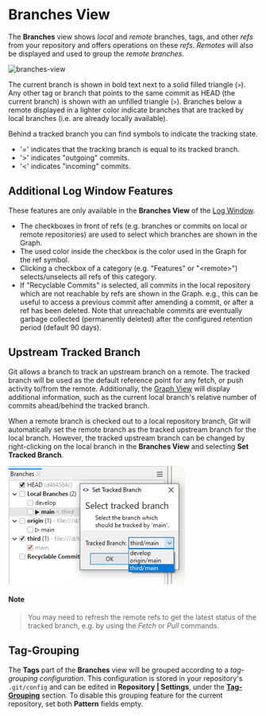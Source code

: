 # Branches View

The **Branches** view shows *local* and *remote* branches, tags, and other *refs* from your repository and offers operations on these *refs*.
*Remotes* will also be displayed and used to group the *remote branches*.

![branches-view](../attachments/branches-view.png)

The current branch is shown in bold text next to a solid filled triangle (`>`).
Any other tag or branch that points to the same commit as HEAD (the current branch) is shown with an unfilled triangle (`>`).
Branches below a remote displayed in a lighter color indicate branches that are tracked by local branches (i.e. are already locally available).

Behind a tracked branch you can find symbols to indicate the tracking state.

- '=' indicates that the tracking branch is equal to its tracked branch.
- '>' indicates "outgoing" commits.
- '<' indicates "incoming" commits.

## Additional Log Window Features
These features are only available in the **Branches View** of the [Log Window](Log-Window.md).

- The checkboxes in front of refs (e.g. branches or commits on local or remote repositories) are used to select which branches are shown in the Graph.
- The used color inside the checkbox is the color used in the Graph for the ref symbol.
- Clicking a checkbox of a category (e.g. "Features" or "\<remote\>") selects/unselects all refs of this category.
- If "Recyclable Commits" is selected, all commits in the local repository which are not reachable by refs are shown in the Graph.
  e.g., this can be useful to access a previous commit after amending a commit, or after a ref has been deleted.
  Note that unreachable commits are eventually garbage collected (permanently deleted) after the configured retention period (default 90 days).

## Upstream Tracked Branch
Git allows a branch to track an upstream branch on a remote.
The tracked branch will be used as the default reference point for any fetch, or push activity to/from the remote.
Additionally, the [Graph View](Graph-View.md#icons-used-in-the-graph-view) will display additional information, such as the current local branch's relative number of commits ahead/behind the tracked branch.

When a remote branch is checked out to a local repository branch, Git will automatically set the remote branch as the tracked upstream branch for the local branch.
However, the tracked upstream branch can be changed by right-clicking on the local branch in the **Branches View** and selecting **Set Tracked Branch**.

![Set Tracked Remote Upstream](../images/Branch-View-Set-Remote-Upstream.png)

#### Note
> You may need to refresh the remote refs to get the latest status of the tracked branch, e.g. by using the _Fetch_ or _Pull_ commands.

## Tag-Grouping

The **Tags** part of the **Branches** view will be grouped according to a *tag-grouping configuration*.
This configuration is stored in your repository's `.git/config` and can be edited in **Repository \| Settings**, under the [**Tag-Grouping**](Repository/Repository-Settings.md#tag-grouping) section.
To disable this grouping feature for the current repository, set both **Pattern** fields empty.
